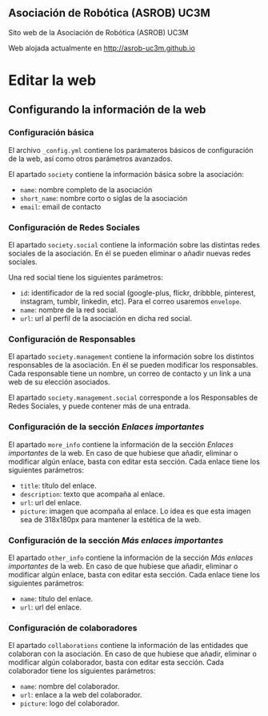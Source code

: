 Asociación de Robótica (ASROB) UC3M
------

Sito web de la Asociación de Robótica (ASROB) UC3M

Web alojada actualmente en http://asrob-uc3m.github.io

# Editar la web
## Configurando la información de la web
### Configuración básica

El archivo `_config.yml` contiene los parámateros básicos de configuración de la
web, así como otros parámetros avanzados.

El apartado `society` contiene la información básica sobre la asociación:

 * `name`: nombre completo de la asociación
 * `short_name`: nombre corto o siglas de la asociación
 * `email`: email de contacto

### Configuración de Redes Sociales
El apartado `society.social` contiene la información sobre las distintas redes
sociales de la asociación. En él se pueden eliminar o añadir nuevas redes sociales.

Una red social tiene los siguientes parámetros:

 * `id`: identificador de la red social (google-plus, flickr, dribbble, pinterest,
    instagram, tumblr, linkedin, etc). Para el correo usaremos `envelope`.
 * `name`: nombre de la red social.
 * `url`: url al perfil de la asociación en dicha red social.


### Configuración de Responsables
El apartado `society.management` contiene la información sobre los distintos
responsables de la asociación. En él se pueden modificar los responsables. Cada
responsable tiene un nombre, un correo de contacto y un link a una web de su
elección asociados.

El apartado `society.management.social` corresponde a los Responsables de Redes
Sociales, y puede contener más de una entrada.

### Configuración de la sección *Enlaces importantes*
El apartado `more_info` contiene la información de la sección *Enlaces importantes*
de la web. En caso de que hubiese que añadir, eliminar o modificar algún enlace,
basta con editar esta sección. Cada enlace tiene los siguientes parámetros:

 * `title`: título del enlace.
 * `description`: texto que acompaña al enlace.
 * `url`: url del enlace.
 * `picture`: imagen que acompaña al enlace. Lo idea es que esta imagen sea de
 318x180px para mantener la estética de la web.

### Configuración de la sección *Más enlaces importantes*
El apartado `other_info` contiene la información de la sección *Más enlaces importantes*
de la web. En caso de que hubiese que añadir, eliminar o modificar algún enlace,
basta con editar esta sección. Cada enlace tiene los siguientes parámetros:

 * `name`: título del enlace.
 * `url`: url del enlace.

### Configuración de colaboradores
El apartado `collaborations` contiene la información de las entidades que colaboran
con la asociación. En caso de que hubiese que añadir, eliminar o modificar algún
colaborador, basta con editar esta sección. Cada colaborador tiene los siguientes parámetros:

 * `name`: nombre del colaborador.
 * `url`: enlace a la web del colaborador.
 * `picture`: logo del colaborador.
